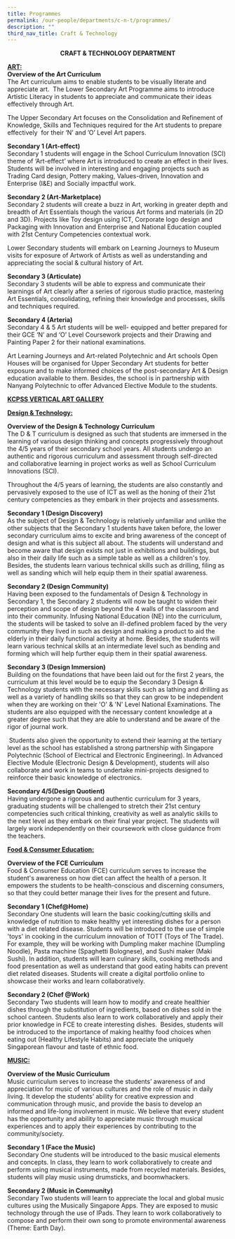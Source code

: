 ```yaml
---
title: Programmes
permalink: /our-people/departments/c-n-t/programmes/
description: ""
third_nav_title: Craft & Technology
---
```

**<center>CRAFT & TECHNOLOGY DEPARTMENT</center>**


**<u>ART:</u>**<br>
**Overview of the Art Curriculum**<br>
The Art curriculum aims to enable students to be visually literate and appreciate art.  The Lower Secondary Art Programme aims to introduce Artistic Literacy in students to appreciate and communicate their ideas effectively through Art.

The Upper Secondary Art focuses on the Consolidation and Refinement of Knowledge, Skills and Techniques required for the Art students to prepare effectively  for their ‘N’ and ’O’ Level Art papers.



**Secondary 1 (Art-effect)**<br>
Secondary 1 students will engage in the School Curriculum Innovation (SCI) theme of ‘Art-effect’ where Art is introduced to create an effect in their lives. Students will be involved in interesting and engaging projects such as Trading Card design, Pottery making, Values-driven, Innovation and Enterprise (I&E) and Socially impactful work.

**Secondary 2 (Art-Marketplace)**<br>
Secondary 2 students will create a buzz in Art, working in greater depth and breadth of Art Essentials though the various Art forms and materials (in 2D and 3D). Projects like Toy design using ICT, Corporate logo design and Packaging with Innovation and Enterprise and National Education coupled with 21st Century Competencies contextual work.

Lower Secondary students will embark on Learning Journeys to Museum visits for exposure of Artwork of Artists as well as understanding and appreciating the social & cultural history of Art.


**Secondary 3 (Articulate)** <br>
Secondary 3 students will be able to express and communicate their learnings of Art clearly after a series of rigorous studio practice, mastering Art Essentials, consolidating, refining their knowledge and processes, skills and techniques required.


**Secondary 4 (Arteria)** <br>
Secondary 4 & 5 Art students will be well- equipped and better prepared for their GCE ‘N’ and ‘O’ Level Coursework projects and their Drawing and Painting Paper 2 for their national examinations. 

Art Learning Journeys and Art-related Polytechnic and Art schools Open Houses will be organised for Upper Secondary Art students for better exposure and to make informed choices of the post-secondary Art & Design education available to them. Besides, the school is in partnership with Nanyang Polytechnic to offer Advanced Elective Module to the students.

**[KCPSS VERTICAL ART GALLERY](http://kcpssartgallery.weebly.com/)**


**<u>Design & Technology:</u>**

**Overview of the Design & Technology Curriculum** <br>
The D & T curriculum is designed as such that students are immersed in the learning of various design thinking and concepts progressively throughout the 4/5 years of their secondary school years. All students undergo an authentic and rigorous curriculum and assessment through self-directed and collaborative learning in project works as well as School Curriculum Innovations (SCI).

Throughout the 4/5 years of learning, the students are also constantly and pervasively exposed to the use of ICT as well as the honing of their 21st century competencies as they embark in their projects and assessments.


**Secondary 1 (Design Discovery)**<br>
As the subject of Design & Technology is relatively unfamiliar and unlike the other subjects that the Secondary 1 students have taken before, the lower secondary curriculum aims to excite and bring awareness of the concept of design and what is this subject all about. The students will understand and become aware that design exists not just in exhibitions and buildings, but also in their daily life such as a simple table as well as a children's toy. Besides, the students learn various technical skills such as drilling, filing as well as sanding which will help equip them in their spatial awareness.

**Secondary 2 (Design Community)** <br>
Having been exposed to the fundamentals of Design & Technology in Secondary 1, the Secondary 2 students will now be taught to widen their perception and scope of design beyond the 4 walls of the classroom and into their community. Infusing National Education (NE) into the curriculum, the students will be tasked to solve an ill-defined problem faced by the very community they lived in such as design and making a product to aid the elderly in their daily functional activity at home. Besides, the students will learn various technical skills at an intermediate level such as bending and forming which will help further equip them in their spatial awareness.

**Secondary 3 (Design Immersion)** <br>
Building on the foundations that have been laid out for the first 2 years, the curriculum at this level would be to equip the Secondary 3 Design & Technology students with the necessary skills such as lathing and drilling as well as a variety of handling skills so that they can grow to be independent when they are working on their 'O' & 'N' Level National Examinations. The students are also equipped with the necessary content knowledge at a greater degree such that they are able to understand and be aware of the rigor of journal work. 

 Students also given the opportunity to extend their learning at the tertiary level as the school has established a strong partnership with Singapore Polytechnic (School of Electrical and Electronic Engineering). In Advanced Elective Module (Electronic Design & Development), students will also collaborate and work in teams to undertake mini-projects designed to reinforce their basic knowledge of electronics.
 
 **Secondary 4/5(Design Quotient)** <br>
Having undergone a rigorous and authentic curriculum for 3 years, graduating students will be challenged to stretch their 21st century competencies such critical thinking, creativity as well as analytic skills to the next level as they embark on their final year project. The students will largely work independently on their coursework with close guidance from the teachers.

**<u>Food & Consumer Education:</u>**

**Overview of the FCE Curriculum**<br>
Food & Consumer Education (FCE) curriculum serves to increase the student's awareness on how diet can affect the health of a person. It empowers the students to be health-conscious and discerning consumers, so that they could better manage their lives for the present and future.

**Secondary 1 (Chef@Home)**<br>
Secondary One students will learn the basic cooking/cutting skills and knowledge of nutrition to make healthy yet interesting dishes for a person with a diet related disease. Students will be introduced to the use of simple 'toys' in cooking in the curriculum innovation of TOTT (Toys of The Trade). For example, they will be working with Dumpling maker machine (Dumpling Noodle), Pasta machine (Spaghetti Bolognese), and Sushi maker (Maki Sushi). In addition, students will learn culinary skills, cooking methods and food presentation as well as understand that good eating habits can prevent diet related diseases. Students will create a digital portfolio online to showcase their works and learn collaboratively.

**Secondary 2 (Chef @Work)**<br>
Secondary Two students will learn how to modify and create healthier dishes through the substitution of ingredients, based on dishes sold in the school canteen. Students also learn to work collaboratively and apply their prior knowledge in FCE to create interesting dishes.  Besides, students will be introduced to the importance of making healthy food choices when eating out (Healthy Lifestyle Habits) and appreciate the uniquely Singaporean flavour and taste of ethnic food.

**<u>MUSIC:</u>**

**Overview of the Music Curriculum**<br>
Music curriculum serves to increase the students’ awareness of and appreciation for music of various cultures and the role of music in daily living. It develop the students’ ability for creative expression and communication through music, and provide the basis to develop an informed and life-long involvement in music. We believe that every student has the opportunity and ability to appreciate music through musical experiences and to apply their experiences by contributing to the community/society.

**Secondary 1 (Face the Music)**<br>
Secondary One students will be introduced to the basic musical elements and concepts. In class, they learn to work collaboratively to create and perform using musical instruments, made from recycled materials. Besides, students will play music using drumsticks, and boomwhackers.


**Secondary 2 (Music in Community)**<br>
Secondary Two students will learn to appreciate the local and global music cultures using the Musically Singapore Apps. They are exposed to music technology through the use of IPads. They learn to work collaboratively to compose and perform their own song to promote environmental awareness (Theme: Earth Day).
